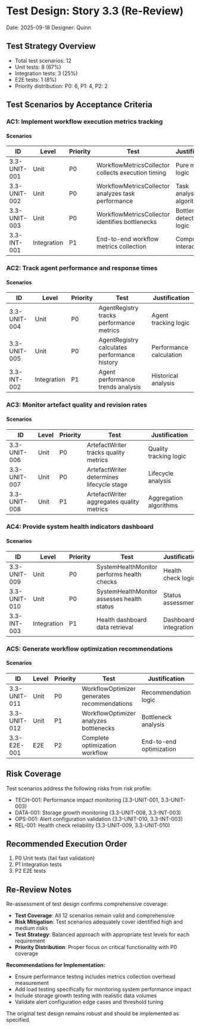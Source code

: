 # Test Design: Story 3.3 (Re-Review)

Date: 2025-09-18
Designer: Quinn

## Test Strategy Overview

- Total test scenarios: 12
- Unit tests: 8 (67%)
- Integration tests: 3 (25%)
- E2E tests: 1 (8%)
- Priority distribution: P0: 6, P1: 4, P2: 2

## Test Scenarios by Acceptance Criteria

### AC1: Implement workflow execution metrics tracking

#### Scenarios

| ID | Level | Priority | Test | Justification |
|----|-------|----------|------|---------------|
| 3.3-UNIT-001 | Unit | P0 | WorkflowMetricsCollector collects execution timing | Pure metrics logic |
| 3.3-UNIT-002 | Unit | P0 | WorkflowMetricsCollector analyzes task performance | Task analysis algorithms |
| 3.3-UNIT-003 | Unit | P0 | WorkflowMetricsCollector identifies bottlenecks | Bottleneck detection logic |
| 3.3-INT-001 | Integration | P1 | End-to-end workflow metrics collection | Component interaction |

### AC2: Track agent performance and response times

#### Scenarios

| ID | Level | Priority | Test | Justification |
|----|-------|----------|------|---------------|
| 3.3-UNIT-004 | Unit | P0 | AgentRegistry tracks performance metrics | Agent tracking logic |
| 3.3-UNIT-005 | Unit | P0 | AgentRegistry calculates performance history | Performance calculation |
| 3.3-INT-002 | Integration | P1 | Agent performance trends analysis | Historical analysis |

### AC3: Monitor artefact quality and revision rates

#### Scenarios

| ID | Level | Priority | Test | Justification |
|----|-------|----------|------|---------------|
| 3.3-UNIT-006 | Unit | P0 | ArtefactWriter tracks quality metrics | Quality tracking logic |
| 3.3-UNIT-007 | Unit | P0 | ArtefactWriter determines lifecycle stage | Lifecycle analysis |
| 3.3-UNIT-008 | Unit | P1 | ArtefactWriter aggregates quality metrics | Aggregation algorithms |

### AC4: Provide system health indicators dashboard

#### Scenarios

| ID | Level | Priority | Test | Justification |
|----|-------|----------|------|---------------|
| 3.3-UNIT-009 | Unit | P0 | SystemHealthMonitor performs health checks | Health check logic |
| 3.3-UNIT-010 | Unit | P0 | SystemHealthMonitor assesses health status | Status assessment |
| 3.3-INT-003 | Integration | P1 | Health dashboard data retrieval | Dashboard integration |

### AC5: Generate workflow optimization recommendations

#### Scenarios

| ID | Level | Priority | Test | Justification |
|----|-------|----------|------|---------------|
| 3.3-UNIT-011 | Unit | P0 | WorkflowOptimizer generates recommendations | Recommendation logic |
| 3.3-UNIT-012 | Unit | P1 | WorkflowOptimizer analyzes bottlenecks | Bottleneck analysis |
| 3.3-E2E-001 | E2E | P2 | Complete optimization workflow | End-to-end optimization |

## Risk Coverage

Test scenarios address the following risks from risk profile:

- TECH-001: Performance impact monitoring (3.3-UNIT-001, 3.3-UNIT-003)
- DATA-001: Storage growth monitoring (3.3-UNIT-008, 3.3-INT-003)
- OPS-001: Alert configuration validation (3.3-UNIT-010, 3.3-INT-003)
- REL-001: Health check reliability (3.3-UNIT-009, 3.3-UNIT-010)

## Recommended Execution Order

1. P0 Unit tests (fail fast validation)
2. P1 Integration tests
3. P2 E2E tests

## Re-Review Notes

Re-assessment of test design confirms comprehensive coverage:

- **Test Coverage**: All 12 scenarios remain valid and comprehensive
- **Risk Mitigation**: Test scenarios adequately cover identified high and medium risks
- **Test Strategy**: Balanced approach with appropriate test levels for each requirement
- **Priority Distribution**: Proper focus on critical functionality with P0 coverage

**Recommendations for Implementation:**
- Ensure performance testing includes metrics collection overhead measurement
- Add load testing specifically for monitoring system performance impact
- Include storage growth testing with realistic data volumes
- Validate alert configuration edge cases and threshold tuning

The original test design remains robust and should be implemented as specified.
